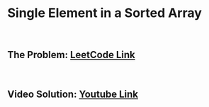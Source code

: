 # Single Element in a Sorted Array 

<br>

## The Problem: [LeetCode Link](https://leetcode.com/problems/single-element-in-a-sorted-array/)

<br>

## Video Solution: [Youtube Link](https://youtu.be/FCZWPtMza8s)
